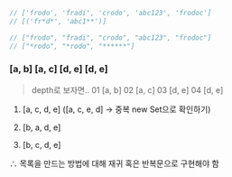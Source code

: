 ```javascript
// ['frodo', 'fradi', 'crodo', 'abc123', 'frodoc']
// [('fr*d*', 'abc1**')]
```

```javascript
// ["frodo", "fradi", "crodo", "abc123", "frodoc"]
// ["*rodo", "*rodo", "******"]
```

### [a, b] [a, c] [d, e] [d, e]

> depth로 보자면..
> 01 [a, b]
> 02 [a, c]
> 03 [d, e]
> 04 [d, e]

1. [a, c, d, e]
   ([a, c, e, d] -> 중복 new Set으로 확인하기)

2. [b, a, d, e]
3. [b, c, d, e]

∴ 목록을 만드는 방법에 대해 재귀 혹은 반복문으로 구현해야 함
